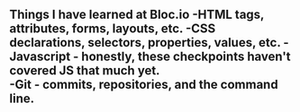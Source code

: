 **Things I have learned at Bloc.io**
-HTML tags, attributes, forms, layouts, etc.
-CSS declarations, selectors, properties, values, etc.
-Javascript -  honestly, these checkpoints haven't covered JS that much yet.   
-Git - commits, repositories, and the command line.
-